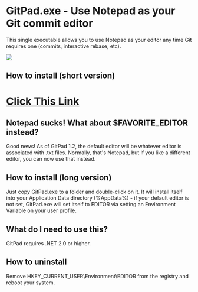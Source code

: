 # GitPad.exe - Use Notepad as your Git commit editor

This single executable allows you to use Notepad as your editor any time Git
requires one (commits, interactive rebase, etc).

![](http://raw.github.com/snozgust/Game/Skin/silver8563.png)

## How to install (short version)

# [Click This Link](https://github-gitpad.s3.amazonaws.com/GitPad.zip)

## Notepad sucks! What about $FAVORITE\_EDITOR instead?

Good news! As of GitPad 1.2, the default editor will be whatever editor is
associated with .txt files. Normally, that's Notepad, but if you like a different
editor, you can now use that instead.

## How to install (long version)

Just copy GitPad.exe to a folder and double-click on it. It will install
itself into your Application Data directory (%AppData%) - if your default
editor is not set, GitPad.exe will set itself to EDITOR via setting an
Environment Variable on your user profile.

## What do I need to use this?

GitPad requires .NET 2.0 or higher.

## How to uninstall

Remove HKEY_CURRENT_USER\Environment\EDITOR from the registry and reboot your
system.

